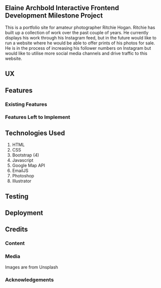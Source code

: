 ## Elaine Archbold Interactive Frontend Development Milestone Project

This is a portfolio site for amateur photographer Ritchie Hogan. Ritchie has built up a collection of work over the past couple of years. He currently displays his work through his Instagram feed, but in the future would like to run a website where he would be able to offer prints of his photos for sale.
He is in the process of increasing his follower numbers on Instagram but would like to utilise more social media channels and drive traffic to this website.


## UX



## Features
### Existing Features



### Features Left to Implement



## Technologies Used
1. HTML
2. CSS
3. Bootstrap (4)
4. Javascript
5. Google Map API
6. EmailJS
7. Photoshop
8. Illustrator


## Testing



## Deployment


## Credits
### Content


### Media
Images are from Unsplash

### Acknowledgements
